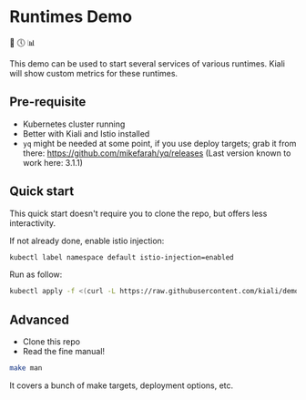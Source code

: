 # Runtimes Demo

🏃 🕔 📊

This demo can be used to start several services of various runtimes. Kiali will show custom metrics for these runtimes.

## Pre-requisite

- Kubernetes cluster running
- Better with Kiali and Istio installed
- `yq` might be needed at some point, if you use deploy targets; grab it from there: https://github.com/mikefarah/yq/releases (Last version known to work here: 3.1.1)

## Quick start

This quick start doesn't require you to clone the repo, but offers less interactivity.

If not already done, enable istio injection:

```bash
kubectl label namespace default istio-injection=enabled
```

Run as follow:

```bash
kubectl apply -f <(curl -L https://raw.githubusercontent.com/kiali/demos/master/runtimes-demo/quickstart.yml) -n default
```

## Advanced

- Clone this repo
- Read the fine manual!

```bash
make man
```

It covers a bunch of make targets, deployment options, etc.
